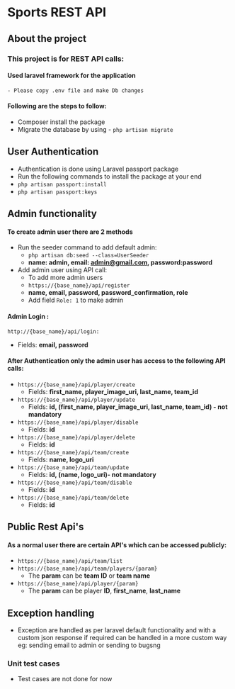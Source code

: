 
# Sports REST API

## About the project

### This project is for REST API calls:

#### Used laravel framework for the application
    - Please copy .env file and make Db changes

#### Following are the steps to follow:
- Composer install the package
- Migrate the database by using - ```php artisan migrate```


## User Authentication

- Authentication is done using Laravel passport package 
- Run the following commands to install the package at your end
- ```php artisan passport:install```
- ```php artisan passport:keys```


## Admin functionality

#### To create admin user there are 2 methods

- Run the seeder command to add default admin:
    - ```php artisan db:seed --class=UserSeeder```
    - **name: admin, email: admin@gmail.com, password:password**
- Add admin user using API call:
    - To add more admin users
    - ```https://{base_name}/api/register ```
    - **name, email, password, password_confirmation, role**
    - Add field ```Role: 1``` to make admin
    
#### Admin Login : 
```http://{base_name}/api/login:```
- Fields: **email, password**


#### After Authentication only the admin user has access to the following API calls:

- ```https://{base_name}/api/player/create```
    - Fields: **first_name, player_image_uri, last_name, team_id**
- ```https://{base_name}/api/player/update```
    - Fields: **id, (first_name, player_image_uri, last_name, team_id) - not mandatory**
- ```https://{base_name}/api/player/disable```
    - Fields: **id**
- ```https://{base_name}/api/player/delete```
    - Fields: **id**
- ```https://{base_name}/api/team/create```
    - Fields: **name, logo_uri**
- ```https://{base_name}/api/team/update```
    - Fields: **id, (name, logo_uri)- not mandatory**
- ```https://{base_name}/api/team/disable```
    - Fields: **id**
- ```https://{base_name}/api/team/delete``` 
    - Fields: **id**


## Public Rest Api's

#### As a normal user there are certain API's which can be accessed publicly:

- ```https://{base_name}/api/team/list```
- ```https://{base_name}/api/team/players/{param}```
    - The **param** can be **team ID** or **team name**
- ```https://{base_name}/api/player/{param}```
    - The **param** can be player **ID**, **first_name**, **last_name**
    

## Exception handling
- Exception are handled as per laravel default functionality and with a custom json response if required can be handled in a more custom way eg: sending email to admin or sending to bugsng 

### Unit test cases
- Test cases are not done for now




